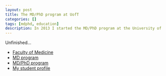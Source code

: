 ```yaml
---
layout: post
title: The MD/PhD program at UofT
categories: []
tags: [mdphd, education]
description: In 2013 I started the MD/PhD program at the University of Toronto.
---
```


Unfinished...

* [Faculty of Medicine](http://www.medicine.utoronto.ca/)
* [MD program](http://www.md.utoronto.ca/)
* [MD/PhD program](http://mdphd.utoronto.ca/)
* [My student profile](http://mdphd.utoronto.ca/people/steadman-patrick)

